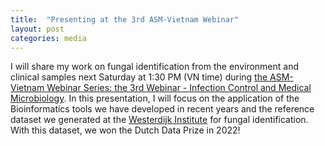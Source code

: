 ```yaml
---
title:  "Presenting at the 3rd ASM-Vietnam Webinar"
layout: post
categories: media
---
```


I will share my work on fungal identification from the environment and clinical samples next Saturday at 1:30 PM (VN time) during 
[the ASM-Vietnam Webinar Series: the 3rd Webinar - Infection Control and Medical Microbiology](https://www.facebook.com/share/p/1A2PkGUdP3/). 
In this presentation, I will focus on the application of the Bioinformatics tools 
we have developed in recent years and the reference dataset we generated at the [Westerdijk Institute](https://wi.knaw.nl/) for fungal identification. 
With this dataset, we won the Dutch Data Prize in 2022!
